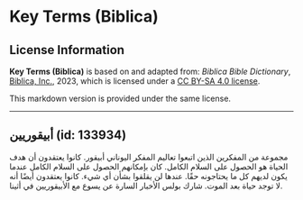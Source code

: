 # Key Terms (Biblica)

## License Information

**Key Terms (Biblica)** is based on and adapted from: _Biblica Bible Dictionary_, [Biblica, Inc.](https://www.biblica.com/), 2023, which is licensed under a [CC BY-SA 4.0 license](https://creativecommons.org/licenses/by-sa/4.0/legalcode.en).

This markdown version is provided under the same license.



--------------------------------

## أبيقوريين (id: 133934)

مجموعة من المفكرين الذين اتبعوا تعاليم المفكر اليوناني أبيقور. كانوا يعتقدون أن هدف الحياة هو الحصول على السلام الكامل. كان بإمكانهم الحصول على السلام الكامل عندما يكون لديهم كل ما يحتاجونه حقًا. عندها لن يقلقوا بشأن أي شيء. كانوا يعتقدون أيضًا أنه لا توجد حياة بعد الموت. شارك بولس الأخبار السارة عن يسوع مع الأبيقوريين في أثينا.


